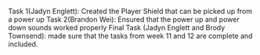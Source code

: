 Task 1(Jadyn Englett): Created the Player Shield that can be picked up from a power up
Task 2(Brandon Wei): Ensured that the power up and power down sounds worked properly
Final Task (Jadyn Englett and Brody Townsend): made sure that the tasks from week 11 and 12 are complete and included.
